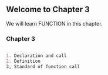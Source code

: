 ## Welcome to Chapter 3

We will learn FUNCTION in this chapter.

### Chapter 3



```markdown

1. Declaration and call 
2. Definition
3, Standard of function call
